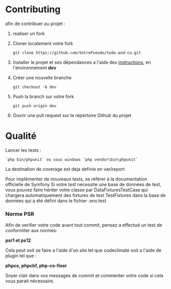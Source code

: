 # Contributing

afin de contribuer au projet :

1. realiser un fork
2. Cloner localement votre fork

    `git clone https://github.com/VotrePseudo/todo-and-co.git`

3. Installer le projet et ses dépendances a l'aide des [instructions](https://github.com/CrabThug/todo-and-co/blob/master/README.md), en l'environnement **dev**
4. Créer une nouvelle branche

    `git checkout -b dev`
    
5. Push la branch sur votre fork

    `git push origin dev`

6. Ouvrir une pull request sur le répertoire Github du projet

# Qualité

Lancer les tests :

    `php bin/phpunit` ou sous windows `php vendor\bin\phpunit`
    
La destination de coverage est deja definie en var/report

Pour implémenter de nouveaux tests, 
se référer à la documentation officielle de Symfony Si votre test nécessite une base de données de test, 
vous pouvez faire hériter votre classe par DataFixturesTestCase qui chargera automatiquement des fixtures de test TestFixtures dans la base de données qui a été défini dans le fichier .env.test

### Norme PSR

Afin de verifier votre code avant tout commit, pensez a effectué un test de conformiter aux normes:

**psr1 et ps12**

Cela peut soit se faire a l'aide d'un site tel que codeclimate soit a l'aide de plugin tel que : 

**phpcs, phpcbf, php-cs-fixer**

Soyer clair dans vos messages de commit et commenter votre code si cela vous parait nécessaire.
